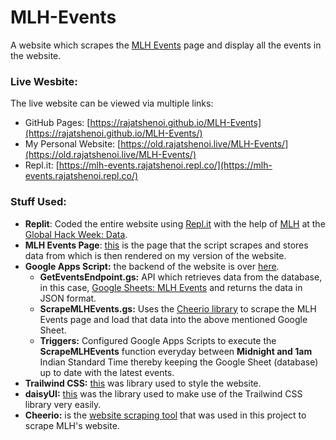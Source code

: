 # MLH-Events
A website which scrapes the [MLH Events](https://mlh.io/events) page and display all the events in the website.

### Live Wesbite:
The live website can be viewed via multiple links:
- GitHub Pages: [https://rajatshenoi.github.io/MLH-Events](https://rajatshenoi.github.io/MLH-Events/)
- My Personal Website: [https://old.rajatshenoi.live/MLH-Events/](https://old.rajatshenoi.live/MLH-Events/)
- Repl.it: [https://mlh-events.rajatshenoi.repl.co/](https://mlh-events.rajatshenoi.repl.co/)

### Stuff Used:
- **Replit**: Coded the entire website using [Repl.it](https://repl.it/) with the help of [MLH](https://mlh.io/) at the [Global Hack Week: Data](https://ghw.mlh.io/).
- **MLH Events Page**: [this](https://mlh.io/events) is the page that the script scrapes and stores data from which is then rendered on my version of the website.
- **Google Apps Script:** the backend of the website is over [here](https://script.google.com/home).
  - **GetEventsEndpoint.gs:** API which retrieves data from the database, in this case, [Google Sheets: MLH Events](https://docs.google.com/spreadsheets/d/1r35ZClUg9f78wnwE0Denfz83W3K460AofJKGBrbcvAs/edit?usp=sharing) and returns the data in JSON format.
  - **ScrapeMLHEvents.gs:** Uses the [Cheerio library](https://github.com/tani/cheeriogs) to scrape the MLH Events page and load that data into the above mentioned Google Sheet.
  - **Triggers:** Configured Google Apps Scripts to execute the **ScrapeMLHEvents** function everyday between **Midnight and 1am** Indian Standard Time thereby keeping the Google Sheet (database) up to date with the latest events.
- **Trailwind CSS:** [this](https://tailwindcss.com/) was library used to style the website.
- **daisyUI:** [this](https://daisyui.com/) was the library used to make use of the Trailwind CSS library very easily.
- **Cheerio:** is the [website scraping tool](https://cheerio.js.org/) that was used in this project to scrape MLH's website.
